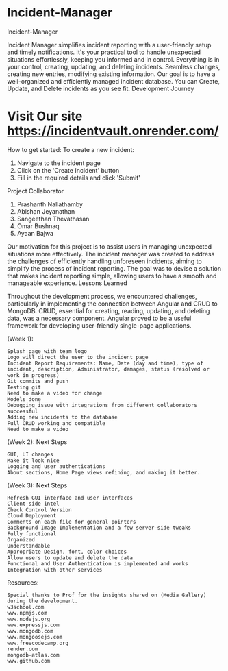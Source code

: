 # Incident-Manager
Incident-Manager

Incident Manager simplifies incident reporting with a user-friendly setup and timely notifications. It's your practical tool to handle unexpected situations effortlessly, keeping you informed and in control. Everything is in your control, creating, updating, and deleting incidents. Seamless changes, creating new entries, modifying existing information. Our goal is to have a well-organized and efficiently managed incident database. You can Create, Update, and Delete incidents as you see fit.
Development Journey


# Visit Our site https://incidentvault.onrender.com/
How to get started:
To create a new incident:
1. Navigate to the incident page
2. Click on the 'Create Incident' button
3. Fill in the required details and click 'Submit'

Project Collaborator
1. Prashanth Nallathamby
2. Abishan Jeyanathan
3. Sangeethan Thevathasan
4. Omar Bushnaq
5. Ayaan Bajwa


Our motivation for this project is to assist users in managing unexpected situations more effectively. The incident manager was created to address the challenges of efficiently handling unforeseen incidents, aiming to simplify the process of incident reporting. The goal was to devise a solution that makes incident reporting simple, allowing users to have a smooth and manageable experience.
Lessons Learned

Throughout the development process, we encountered challenges, particularly in implementing the connection between Angular and CRUD to MongoDB. CRUD, essential for creating, reading, updating, and deleting data, was a necessary component. Angular proved to be a useful framework for developing user-friendly single-page applications.


(Week 1):

    Splash page with team logo
    Logo will direct the user to the incident page
    Incident Report Requirements: Name, Date (day and time), type of incident, description, Administrator, damages, status (resolved or work in progress)
    Git commits and push
    Testing git
    Need to make a video for change
    Models done
    Debugging issue with integrations from different collaborators successful
    Adding new incidents to the database
    Full CRUD working and compatible
    Need to make a video

(Week 2): Next Steps

    GUI, UI changes
    Make it look nice
    Logging and user authentications
    About sections, Home Page views refining, and making it better.

(Week 3): Next Steps

    Refresh GUI interface and user interfaces
    Client-side intel
    Check Control Version
    Cloud Deployment
    Comments on each file for general pointers
    Background Image Implementation and a few server-side tweaks
    Fully functional
    Organized
    Understandable
    Appropriate Design, font, color choices
    Allow users to update and delete the data
    Functional and User Authentication is implemented and works
    Integration with other services

Resources:

    Special thanks to Prof for the insights shared on (Media Gallery) during the development.
    w3school.com
    www.npmjs.com
    www.nodejs.org
    www.expressjs.com
    www.mongodb.com
    www.mongoosejs.com
    www.freecodecamp.org
    render.com
    mongodb-atlas.com
    www.github.com
 
